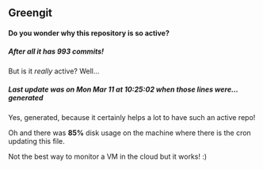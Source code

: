 ## Greengit

#### Do you wonder why this repository is so active?

##### After all it has 993 commits!

But is it *really* active? Well...

##### Last update was on Mon Mar 11 at 10:25:02 when those lines were... generated

Yes, generated, because it certainly helps a lot to have such an active repo!

Oh and there was **85%** disk usage on the machine
where there is the cron updating this file.

Not the best way to monitor a VM in the cloud but it works! :)
